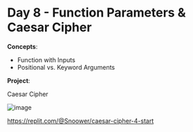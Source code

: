 # Day 8 - Function Parameters & Caesar Cipher

**Concepts**:
- Function with Inputs
- Positional vs. Keyword Arguments

**Project**:

Caesar Cipher

![image](https://github.com/Snoower/100-days-of-code-python/assets/56703794/6ca989d3-04a1-49e0-aa5d-cb4c2f4e1de1)

https://replit.com/@Snoower/caesar-cipher-4-start



